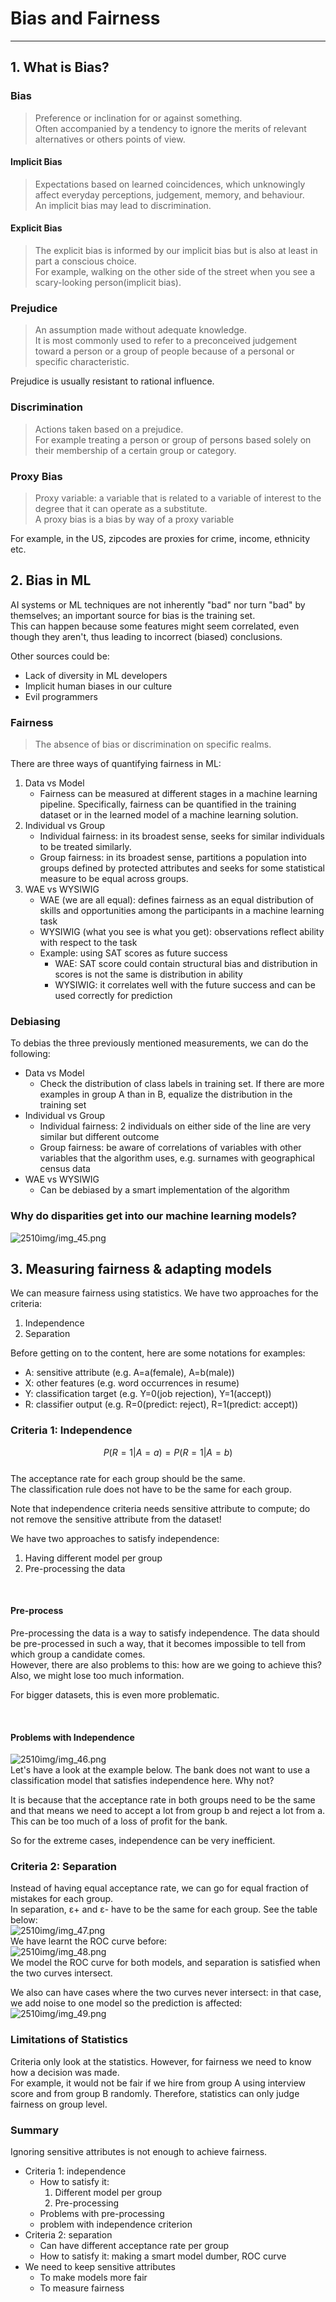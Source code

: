 # Bias and Fairness

---
## 1. What is Bias?

### Bias
> Preference or inclination for or against something. <br>
> Often accompanied by a tendency to ignore the merits of relevant alternatives or others points of view.

#### Implicit Bias
> Expectations based on learned coincidences, which unknowingly affect everyday perceptions, judgement, memory, and behaviour. <br>
> An implicit bias may lead to discrimination.
#### Explicit Bias
> The explicit bias is informed by our implicit bias but is also at least in part a conscious choice.<br>
> For example, walking on the other side of the street when you see a scary-looking person(implicit bias).

### Prejudice
> An assumption made without adequate knowledge.<br>
> It is most commonly used to refer to a preconceived judgement toward a person or a group of people because of a personal or specific characteristic.

Prejudice is usually resistant to rational influence.

### Discrimination
> Actions taken based on a prejudice. <br>
> For example treating a person or group of persons based solely on their membership of a certain group or category.

### Proxy Bias
> Proxy variable: a variable that is related to a variable of interest to the degree that it can operate as a substitute.<br>
> A proxy bias is a bias by way of a proxy variable

For example, in the US, zipcodes are proxies for crime, income, ethnicity etc.

## 2. Bias in ML
AI systems or ML techniques are not inherently "bad" nor turn "bad" by themselves; an important source for bias is the training set.<br>
This can happen because some features might seem correlated, even though they aren't, thus leading to incorrect (biased) conclusions.<br>

Other sources could be:
- Lack of diversity in ML developers
- Implicit human biases in our culture
- Evil programmers

### Fairness
> The absence of bias or discrimination on specific realms.

There are three ways of quantifying fairness in ML:
1. Data vs Model
   - Fairness can be measured at different stages in a machine learning pipeline. Specifically, fairness can be quantified in the training dataset or in the learned model of a machine learning solution.
2. Individual vs Group
   - Individual fairness: in its broadest sense, seeks for similar individuals to be treated similarly.
   - Group fairness: in its broadest sense, partitions a population into groups defined by protected attributes and seeks for some statistical measure to be equal across groups.
3. WAE vs WYSIWIG
   - WAE (we are all equal): defines fairness as an equal distribution of skills and opportunities among the participants in a machine learning task
   - WYSIWIG (what you see is what you get): observations reflect ability with respect to the task
   - Example: using SAT scores as future success
     - WAE: SAT score could contain structural bias and distribution in scores is not the same is distribution in ability
     - WYSIWIG: it correlates well with the future success and can be used correctly for prediction

### Debiasing
To debias the three previously mentioned measurements, we can do the following:
- Data vs Model
  - Check the distribution of class labels in training set. If there are more examples in group A than in B, equalize the distribution in the training set
- Individual vs Group
  - Individual fairness: 2 individuals on either side of the line are very similar but different outcome
  - Group fairness: be aware of correlations of variables with other variables that the algorithm uses, e.g. surnames with geographical census data
- WAE vs WYSIWIG
  - Can be debiased by a smart implementation of the algorithm

### Why do disparities get into our machine learning models?
![2510img/img_45.png](2510img/img_45.png)


## 3. Measuring fairness & adapting models
We can measure fairness using statistics. We have two approaches for the criteria:
1. Independence
2. Separation

Before getting on to the content, here are some notations for examples:
- A: sensitive attribute (e.g. A=a(female), A=b(male))
- X: other features (e.g. word occurrences in resume)
- Y: classification target (e.g. Y=0(job rejection), Y=1(accept))
- R: classifier output (e.g. R=0(predict: reject), R=1(predict: accept))

### Criteria 1: Independence
$$ P(R = 1|A = a) = P(R = 1|A = b) $$<br>
The acceptance rate for each group should be the same.<br>
The classification rule does not have to be the same for each group.<br>

Note that independence criteria needs sensitive attribute to compute; do not remove the sensitive attribute from the dataset!<br>

We have two approaches to satisfy independence:
1. Having different model per group
2. Pre-processing the data

<br>

#### Pre-process
Pre-processing the data is a way to satisfy independence. The data should be pre-processed in such a way, that it becomes impossible to tell from which group a candidate comes.<br>
However, there are also problems to this: how are we going to achieve this? Also, we might lose too much information.<br>

For bigger datasets, this is even more problematic.<br>

<br>

#### Problems with Independence
![2510img/img_46.png](2510img/img_46.png)<br>
Let's have a look at the example below. The bank does not want to use a classification model that satisfies independence here. Why not?<br>

It is because that the acceptance rate in both groups need to be the same and that means we need to accept a lot from group b and reject a lot from a.<br>
This can be too much of a loss of profit for the bank.<br>

So for the extreme cases, independence can be very inefficient.

### Criteria 2: Separation
Instead of having equal acceptance rate, we can go for equal fraction of mistakes for each group.<br>
In separation, ε+ and ε- have to be the same for each group. See the table below:<br>
![2510img/img_47.png](2510img/img_47.png)<br>
We have learnt the ROC curve before:<br>
![2510img/img_48.png](2510img/img_48.png)<br>
We model the ROC curve for both models, and separation is satisfied when the two curves intersect.<br>

We also can have cases where the two curves never intersect: in that case, we add noise to one model so the prediction is affected:<br>
![2510img/img_49.png](2510img/img_49.png)<br>

### Limitations of Statistics
Criteria only look at the statistics. However, for fairness we need to know how a decision was made.<br>
For example, it would not be fair if we hire from group A using interview score and from group B randomly. Therefore, statistics can only judge fairness on group level.


### Summary
Ignoring sensitive attributes is not enough to achieve fairness.
- Criteria 1: independence
  - How to satisfy it:
    1. Different model per group
    2. Pre-processing
  - Problems with pre-processing
  - problem with independence criterion
- Criteria 2: separation
  - Can have different acceptance rate per group
  - How to satisfy it: making a smart model dumber, ROC curve
- We need to keep sensitive attributes
  - To make models more fair
  - To measure fairness